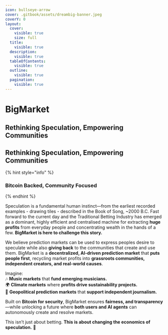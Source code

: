 ```yaml
---
icon: bullseye-arrow
cover: .gitbook/assets/dreambig-banner.jpeg
coverY: 0
layout:
  cover:
    visible: true
    size: full
  title:
    visible: true
  description:
    visible: true
  tableOfContents:
    visible: true
  outline:
    visible: true
  pagination:
    visible: true
---
```


# BigMarket

## Rethinking Speculation, Empowering Communities

## Rethinking Speculation, Empowering Communities

{% hint style="info" %}
### **Bitcoin Backed, Community Focused**
{% endhint %}

Speculation is a fundamental human instinct—from the earliest recorded examples - drawing tiles - described in the Book of Song, \~2000 B.C. Fast forward to the current day and the Traditional Betting Industry has emerged as a dominant, highly efficient and centralised machine for extracting **huge profits** from everyday people and concentrating wealth in the hands of a few. **BigMarket is here to challenge this story.**

We believe prediction markets can be used to express peoples desire to speculate while also **giving back** to the communities that create and use them. BigMarket is a **decentralized, AI-driven prediction market** that **puts people first**, recycling market profits into **grassroots communities, independent creators, and real-world causes**.

Imagine:\
🎶 **Music markets** that **fund emerging musicians.**\
🌍 **Climate markets** where **profits drive sustainability projects.**\
📰 **Geopolitical prediction markets** that **support independent journalism.**

Built on **Bitcoin for security**, BigMarket ensures **fairness, and transparency**—while unlocking a future where **both users and AI agents** can autonomously create and resolve markets.

This isn’t just about betting. **This is about changing the economics of speculation.** 🚀

###
